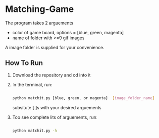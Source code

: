 # Matching-Game

The program takes 2 arguements
- color of game board, options = [blue, green, magenta]
- name of folder with >=9 gif images

A image folder is supplied for your  convenience.

## How To Run
1. Download the repository and cd into it

2. In the terminal, run: 
   ```bash

   python matchit.py [blue, green, or magenta]  [image_folder_name]
   ```

   subsitute [ ]s with your desired arguements
   
3. Too see complete lits of arguements, run:
   ```bash

   python matchit.py -h 
   ```




